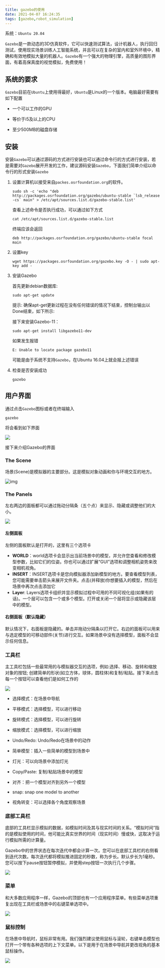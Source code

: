 ```yaml
---
title: gazebo的使用
date: 2021-04-07 16:24:35
tags: [gazebo,robot_simulation]
---
```


系统：`Ubuntu 20.04`

`Gazebo`是一款动态的3D仿真软件，它可以快速测试算法，设计机器人，执行回归测试，使用现实场景训练人工智能系统，并且可以在复杂的室内和室外环境中，精确和有效地模拟大量的机器人。`Gazebo`有一个强大的物理引擎，高质量的图形界面，有着高保真度的视觉模拟，免费使用！

## 系统的要求

`Gazebo`目前在`Ubuntu`上使用得最好，`Ubuntu`是Linux的一个版本。电脑最好需要有如下配置

- 一个可以工作的GPU

- 等价于i5及以上的CPU

- 至少500MB的磁盘存储

  

## 安装

安装`Gazebo`可以通过源码的方式进行安装也可以通过命令行的方式进行安装，若是需要对`Gazebo`展开开发的工作，建议源码安装`Gazebo`，下面我们简单介绍以命令行的形式安装`Gazebo`

1. 设置计算机以接受来自`packes.osrfoundation.org`的软件。

   ```shell
   sudo sh -c 'echo "deb http://packages.osrfoundation.org/gazebo/ubuntu-stable `lsb_release -cs` main" > /etc/apt/sources.list.d/gazebo-stable.list'
   ```

   查看上述命令是否执行成功，可以通过如下方式

   ```shell
   cat /etc/apt/sources.list.d/gazebo-stable.list
   ```

   终端应该会返回

   ```shell
   deb http://packages.osrfoundation.org/gazebo/ubuntu-stable focal main
   ```

2. 设置key

   ```
   wget https://packages.osrfoundation.org/gazebo.key -O - | sudo apt-key add -
   ```

3. 安装Gazebo

   首先更新debian数据库:

   ```shell
   sudo apt-get update
   ```

   提示: 确保apt-get更新过程在没有任何错误的情况下结束，控制台输出以Done结束，如下所示:

   接下来安装Gazebo-11：

   ```shell
   sudo apt-get install libgazebo11-dev
   ```

   如果发生报错

   ```shell
   E: Unable to locate package gazebo11
   ```

   可能是由于系统不支持`Gazebo`，在Ubuntu 16.04上就会报上述错误

4. 检查是否安装成功

   ```
   gazebo
   ```

   

## 用户界面

通过点击`Gazebo`图标或者在终端输入

```
gazebo
```

将会看到如下界面


![](gazebo的使用（一）/ftu3-boot-screen.png)

接下来介绍Gazebo的界面

### The Scene

场景(Scene)是模拟器的主要部分。这是模拟对象动画和你与环境交互的地方。

![img](ftu3-scene.png)

### The Panels

左右两边的面板都可以通过拖动分隔条（五个点）来显示、隐藏或调整他们的大小。

![](gazebo的使用（一）/ftu3-panels.png)

#### 左侧面板

左侧的面板默认是打开的，这里有三个选项卡

- **WORLD**：world选项卡会显示出当前场景中的模型，并允许您查看和修改模型参数，比如它们的位姿。你也可以通过扩展“GUI”选项和调整相机姿势来改变相机视角。
- **INSERT**：INSERT选项卡是您向模拟器添加新模型的地方。要查看模型列表，您可能需要单击箭头来展开文件夹。点击(并释放)你想要插入的模型，然后在场景中再次点击添加它
- **Layer**:  Layers选项卡组织并显示模拟过程中可用的不同可视化组(如果有的话)。一个层可以包含一个或多个模型。打开或关闭一个层将显示或隐藏该层中的模型。

#### 右侧面板（默认隐藏）

默认情况下，右面板是隐藏的。单击并拖动分隔条以打开它。右边的面板可以用来与选定模型的可移动部件(关节)进行交互。如果场景中没有选择模型，面板不会显示任何信息。

### 工具栏

主工具栏包括一些最常用的与模拟器交互的选项，例如:选择、移动、旋转和缩放对象的按钮; 创建简单的形状(如立方体，球体，圆柱体)和复制/粘贴。接下来点击每一个按钮可以查看他们是如何工作的

![](gazebo的使用（一）/ftu3-top-toolbar.png)



- 选择模式：在场景中导航

- 平移模式：选择模型，可以进行移动
- 旋转模式：选择模型，可以进行旋转
- 缩放模式：选择模型，可以进行缩放
- Undo/Redo: Undo/Redo在场景中的动作
- 简单模型：插入一些简单的模型到场景中
- 灯光：可以向场景中添加灯光
- Copy/Paste: 复制/粘贴场景中的模型
- 对齐：把一个模型对齐到另外一个模型
- snap: snap one model to another
- 视角转变：可以选择各个角度观察场景



### 底部工具栏

底部的工具栏显示模拟的数据，如模拟时间及其与现实时间的关系。“模拟时间”指的是模拟使用的时间，他可能比真实世界的时间（现实时间）慢或快，这取决于运行模拟所需的计算量。

Gazebo中的世界状态在每次迭代中都会计算一次。您可以在底部工具栏的右侧看到迭代次数。每次迭代都将模拟推进固定的秒数，称为步长。默认步长为1毫秒。您可以按下pause按钮暂停模拟，并使用step按钮一次执行几个步骤。

![](gazebo的使用（一）/ftu3-bottom-toolbar.png)



### 菜单

和大多数应用程序一样，Gazebo的顶部也有一个应用程序菜单。有些菜单选项重复出现在工具栏或场景中的右键菜单选项中。

![](gazebo的使用（一）/ftu3-menu-options.png)

### 鼠标控制

在场景中导航时，鼠标非常有用。我们强烈建议使用鼠标与滚轮，右键单击模型也打开一个带有各种选项的上下文菜单。以下是用于在场景中导航并更改视角的基本鼠标操作。

![](gazebo的使用（一）/ftu3-mouse-controls.png)
